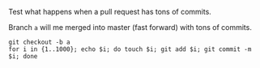 Test what happens when a pull request has tons of commits.

Branch `a` will me merged into master (fast forward) with tons of commits.

    git checkout -b a
    for i in {1..1000}; echo $i; do touch $i; git add $i; git commit -m $i; done
